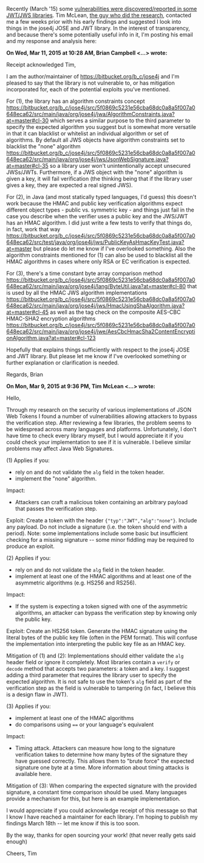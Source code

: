 Recently (March '15) some [vulnerabilities were discovered/reported in some JWT/JWS libraries](https://auth0.com/blog/2015/03/31/critical-vulnerabilities-in-json-web-token-libraries/). Tim McLean, [the guy who did the research](https://www.timmclean.net/2015/03/31/jwt-algorithm-confusion.html), contacted me a few weeks prior with his early findings and suggested I look into things in the jose4j JOSE and JWT library. In the interest of transparency, and because there's some potentially useful info in it, I'm posting his email and my response and analysis here:


**On Wed, Mar 11, 2015 at 10:28 AM, Brian Campbell <...> wrote:**

Receipt acknowledged Tim,

I am the author/maintainer of https://bitbucket.org/b_c/jose4j and I'm pleased to say that the library is not vulnerable to, or has mitigation incorporated for, each of the potential exploits you've mentioned.

For (1), the library has an algorithm constraints concept https://bitbucket.org/b_c/jose4j/src/5f0869c5231e56cba68dc0a8a5f007a0648eca62/src/main/java/org/jose4j/jwa/AlgorithmConstraints.java?at=master#cl-30 which serves a similar purpose to the third parameter to specify the expected algorithm you suggest but is somewhat more versatile in that it can blacklist or whitelist an individual algorithm or set of algorithms. By default all JWS objects have algorithm constraints set to blacklist the "none" algorithm https://bitbucket.org/b_c/jose4j/src/5f0869c5231e56cba68dc0a8a5f007a0648eca62/src/main/java/org/jose4j/jws/JsonWebSignature.java?at=master#cl-35 so a library user won't unintentionally accept unsecured JWSs/JWTs. Furthermore, if a JWS object with the "none" algorithm is given a key, it will fail verification (the thinking being that if the library user gives a key, they are expected a real signed JWS).

For (2), in Java (and most statically typed languages, I'd guess) this doesn't work because the HMAC and public key verification algorithms expect different object types - public vs. symmetric key - and things just fail in the case you describe when the verifier uses a public key and the JWS/JWT has an HMAC algorithm. I did just write a few tests to verify that things do, in fact, work that way https://bitbucket.org/b_c/jose4j/src/5f0869c5231e56cba68dc0a8a5f007a0648eca62/src/test/java/org/jose4j/jws/PublicKeyAsHmacKeyTest.java?at=master but please do let me know if I've overlooked something. Also the algorithm constraints mentioned for (1) can also be used to blacklist all the HMAC algorithms in cases where only RSA or EC verification is expected. 

For (3), there's a time constant byte array comparison method https://bitbucket.org/b_c/jose4j/src/5f0869c5231e56cba68dc0a8a5f007a0648eca62/src/main/java/org/jose4j/lang/ByteUtil.java?at=master#cl-80 that is used by all the HMAC JWS algorithm implementations https://bitbucket.org/b_c/jose4j/src/5f0869c5231e56cba68dc0a8a5f007a0648eca62/src/main/java/org/jose4j/jws/HmacUsingShaAlgorithm.java?at=master#cl-45 as well as the tag check on the composite AES-CBC HMAC-SHA2 encryption algorithms https://bitbucket.org/b_c/jose4j/src/5f0869c5231e56cba68dc0a8a5f007a0648eca62/src/main/java/org/jose4j/jwe/AesCbcHmacSha2ContentEncryptionAlgorithm.java?at=master#cl-123

Hopefully that explains things sufficiently with respect to the jose4j JOSE and JWT library. But please let me know if I've overlooked something or further explanation or clarification is needed. 

Regards,
Brian 


**On Mon, Mar 9, 2015 at 9:36 PM, Tim McLean <...> wrote:**

Hello,

Through my research on the security of various implementations of JSON Web Tokens I found a number of vulnerabilities allowing attackers to bypass the verification step.  After reviewing a few libraries, the problem seems to be widespread across many languages and platforms.  Unfortunately, I don't have time to check every library myself, but I would appreciate it if you could check your implementation to see if it is vulnerable.  I believe similar problems may affect Java Web Signatures.

(1)
Applies if you:
- rely on and do not validate the `alg` field in the token header.
- implement the "none" algorithm.

Impact:
- Attackers can craft a malicious token containing an arbitrary payload that passes the verification step.

Exploit:
Create a token with the header `{"typ":"JWT","alg":"none"}`.  Include any payload.  Do not include a signature (i.e. the token should end with a period).
Note: some implementations include some basic but insufficient checking for a missing signature -- some minor fiddling may be required to produce an exploit.

(2)
Applies if you:
- rely on and do not validate the `alg` field in the token header.
- implement at least one of the HMAC algorithms and at least one of the asymmetric algorithms (e.g. HS256 and RS256).

Impact:
- If the system is expecting a token signed with one of the asymmetric algorithms, an attacker can bypass the verification step by knowing only the public key.

Exploit:
Create an HS256 token.  Generate the HMAC signature using the literal bytes of the public key file (often in the PEM format).  This will confuse the implementation into interpreting the public key file as an HMAC key.

Mitigation of (1) and (2):
Implementations should either validate the `alg` header field or ignore it completely.  Most libraries contain a `verify` or `decode` method that accepts two parameters: a token and a key.  I suggest adding a third parameter that requires the library user to specify the expected algorithm.  It is not safe to use the token's `alg` field as part of the verification step as the field is vulnerable to tampering (in fact, I believe this is a design flaw in JWT).

(3)
Applies if you:
- implement at least one of the HMAC algorithms
- do comparisons using `==` or your language's equivalent

Impact:
- Timing attack.  Attackers can measure how long to the signature verification takes to determine how many bytes of the signature they have guessed correctly.  This allows them to "brute force" the expected signature one byte at a time.  More information about timing attacks is available here.

Mitigation of (3):
When comparing the expected signature with the provided signature, a constant time comparison should be used.  Many languages provide a mechanism for this, but here is an example implementation.

I would appreciate if you could acknowledge receipt of this message so that I know I have reached a maintainer for each library.  I'm hoping to publish my findings March 18th -- let me know if this is too soon.

By the way, thanks for open sourcing your work! (that never really gets said enough)

Cheers,
Tim
